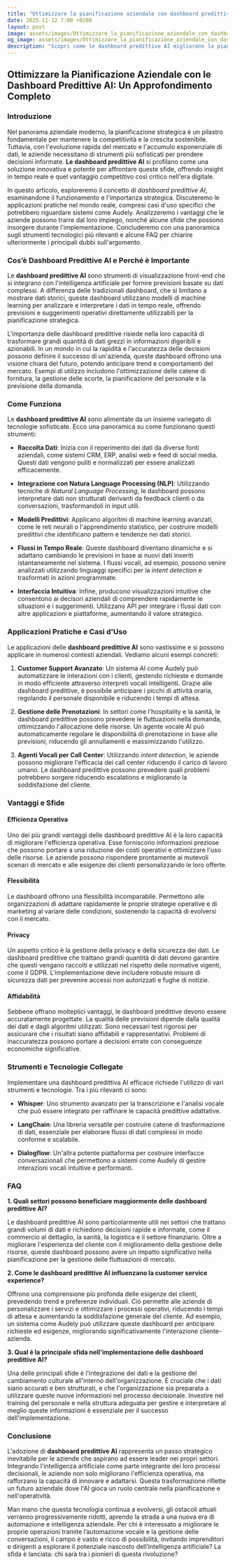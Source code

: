 ```yaml
---
title: "Ottimizzare la pianificazione aziendale con dashboard predittive AI"
date: 2025-11-12 7:00 +0200
layout: post
image: assets/images/Ottimizzare_la_pianificazione_aziendale_con_dashboard_predittive_AI.jpg
og_image: assets/images/Ottimizzare_la_pianificazione_aziendale_con_dashboard_predittive_AI.jpg
description: "Scopri come le dashboard predittive AI migliorano la pianificazione strategica, offrendo insight intelligenti per decisioni aziendali più efficaci."
---
```


## Ottimizzare la Pianificazione Aziendale con le Dashboard Predittive AI: Un Approfondimento Completo

### Introduzione

Nel panorama aziendale moderno, la pianificazione strategica è un pilastro fondamentale per mantenere la competitività e la crescita sostenibile. Tuttavia, con l'evoluzione rapida del mercato e l'accumulo esponenziale di dati, le aziende necessitano di strumenti più sofisticati per prendere decisioni informate. **Le dashboard predittive AI** si profilano come una soluzione innovativa e potente per affrontare queste sfide, offrendo insight in tempo reale e quel vantaggio competitivo così critico nell'era digitale.

In questo articolo, esploreremo il concetto di *dashboard predittive AI*, esaminandone il funzionamento e l'importanza strategica. Discuteremo le applicazioni pratiche nel mondo reale, compresi casi d'uso specifici che potrebbero riguardare sistemi come Audely. Analizzeremo i vantaggi che le aziende possono trarre dal loro impiego, nonché alcune sfide che possono insorgere durante l'implementazione. Concluderemo con una panoramica sugli strumenti tecnologici più rilevanti e alcune FAQ per chiarire ulteriormente i principali dubbi sull'argomento.

### Cos’è Dashboard Predittive AI e Perché è Importante

Le **dashboard predittive AI** sono strumenti di visualizzazione front-end che si integrano con l'intelligenza artificiale per fornire previsioni basate su dati complessi. A differenza delle tradizionali dashboard, che si limitano a mostrare dati storici, queste dashboard utilizzano modelli di machine learning per analizzare e interpretare i dati in tempo reale, offrendo previsioni e suggerimenti operativi direttamente utilizzabili per la pianificazione strategica.

L'importanza delle dashboard predittive risiede nella loro capacità di trasformare grandi quantità di dati grezzi in informazioni digeribili e azionabili. In un mondo in cui la rapidità e l'accuratezza delle decisioni possono definire il successo di un'azienda, queste dashboard offrono una visione chiara del futuro, potendo anticipare trend e comportamenti del mercato. Esempi di utilizzo includono l'ottimizzazione delle catene di fornitura, la gestione delle scorte, la pianificazione del personale e la previsione della domanda.

### Come Funziona

Le **dashboard predittive AI** sono alimentate da un insieme variegato di tecnologie sofisticate. Ecco una panoramica su come funzionano questi strumenti:

- **Raccolta Dati**: Inizia con il reperimento dei dati da diverse fonti aziendali, come sistemi CRM, ERP, analisi web e feed di social media. Questi dati vengono puliti e normalizzati per essere analizzati efficacemente.

- **Integrazione con Natura Language Processing (NLP)**: Utilizzando tecniche di *Natural Language Processing*, le dashboard possono interpretare dati non strutturati derivanti da feedback clienti o da conversazioni, trasformandoli in input utili.

- **Modelli Predittivi**: Applicano algoritmi di machine learning avanzati, come le reti neurali o l'apprendimento statistico, per costruire modelli predittivi che identificano pattern e tendenze nei dati storici.

- **Flussi in Tempo Reale**: Queste dashboard diventano dinamiche e si adattano cambiando le previsioni in base ai nuovi dati inseriti istantaneamente nel sistema. I flussi vocali, ad esempio, possono venire analizzati utilizzando linguaggi specifici per la *intent detection* e trasformati in azioni programmate.

- **Interfaccia Intuitiva**: Infine, producono visualizzazioni intuitive che consentono ai decisori aziendali di comprendere rapidamente le situazioni e i suggerimenti. Utilizzano API per integrare i flussi dati con altre applicazioni e piattaforme, aumentando il valore strategico.

### Applicazioni Pratiche e Casi d'Uso

Le applicazioni delle **dashboard predittive AI** sono vastissime e si possono applicare in numerosi contesti aziendali. Vediamo alcuni esempi concreti:

1. **Customer Support Avanzato**: Un sistema AI come Audely può automatizzare le interazioni con i clienti, gestendo richieste e domande in modo efficiente attraverso interpreti vocali intelligenti. Grazie alle dashboard predittive, è possibile anticipare i picchi di attività oraria, regolando il personale disponibile e riducendo i tempi di attesa.

2. **Gestione delle Prenotazioni**: In settori come l'hospitality e la sanità, le dashboard predittive possono prevedere le fluttuazioni nella domanda, ottimizzando l'allocazione delle risorse. Un agente vocale AI può automaticamente regolare le disponibilità di prenotazione in base alle previsioni, riducendo gli annullamenti e massimizzando l'utilizzo.

3. **Agenti Vocali per Call Center**: Utilizzando *intent detection*, le aziende possono migliorare l'efficacia dei call center riducendo il carico di lavoro umano. Le dashboard predittive possono prevedere quali problemi potrebbero sorgere riducendo escalations e migliorando la soddisfazione del cliente.

### Vantaggi e Sfide

#### Efficienza Operativa

Uno dei più grandi vantaggi delle dashboard predittive AI è la loro capacità di migliorare l'efficienza operativa. Esse forniscono informazioni preziose che possono portare a una riduzione dei costi operativi e ottimizzare l'uso delle risorse. Le aziende possono rispondere prontamente ai mutevoli scenari di mercato e alle esigenze dei clienti personalizzando le loro offerte.

#### Flessibilità

Le dashboard offrono una flessibilità incomparabile. Permettono alle organizzazioni di adattare rapidamente le proprie strategie operative e di marketing al variare delle condizioni, sostenendo la capacità di evolversi con il mercato.

#### Privacy

Un aspetto critico è la gestione della privacy e della sicurezza dei dati. Le dashboard predittive che trattano grandi quantità di dati devono garantire che questi vengano raccolti e utilizzati nel rispetto delle normative vigenti, come il GDPR. L'implementazione deve includere robuste misure di sicurezza dati per prevenire accessi non autorizzati e fughe di notizie.

#### Affidabilità

Sebbene offrano molteplici vantaggi, le dashboard predittive devono essere accuratamente progettate. La qualità delle previsioni dipende dalla qualità dei dati e dagli algoritmi utilizzati. Sono necessari test rigorosi per assicurare che i risultati siano affidabili e rappresentativi. Problemi di inaccuratezza possono portare a decisioni errate con conseguenze economiche significative.

### Strumenti e Tecnologie Collegate

Implementare una dashboard predittiva AI efficace richiede l'utilizzo di vari strumenti e tecnologie. Tra i più rilevanti ci sono:

- **Whisper**: Uno strumento avanzato per la transcrizione e l'analisi vocale che può essere integrato per raffinare le capacità predittive adattative.

- **LangChain**: Una libreria versatile per costruire catene di trasformazione di dati, essenziale per elaborare flussi di dati complessi in modo conforme e scalabile.

- **Dialogflow**: Un'altra potente piattaforma per costruire interfacce conversazionali che permettono a sistemi come Audely di gestire interazioni vocali intuitive e performanti.

### FAQ

**1. Quali settori possono beneficiare maggiormente delle dashboard predittive AI?**

Le dashboard predittive AI sono particolarmente utili nei settori che trattano grandi volumi di dati e richiedono decisioni rapide e informate, come il commercio al dettaglio, la sanità, la logistica e il settore finanziario. Oltre a migliorare l'esperienza del cliente con il miglioramento della gestione delle risorse, queste dashboard possono avere un impatto significativo nella pianificazione per la gestione delle fluttuazioni di mercato.

**2. Come le dashboard predittive AI influenzano la customer service experience?**

Offrono una comprensione più profonda delle esigenze dei clienti, prevedendo trend e preferenze individuali. Ciò permette alle aziende di personalizzare i servizi e ottimizzare i processi operativi, riducendo i tempi di attesa e aumentando la soddisfazione generale del cliente. Ad esempio, un sistema come Audely può utilizzare queste dashboard per anticipare richieste ed esigenze, migliorando significativamente l'interazione cliente-azienda.

**3. Qual è la principale sfida nell'implementazione delle dashboard predittive AI?**

Una delle principali sfide è l'integrazione dei dati e la gestione del cambiamento culturale all'interno dell'organizzazione. È cruciale che i dati siano accurati e ben strutturati, e che l'organizzazione sia preparata a utilizzare queste nuove informazioni nel processo decisionale. Investire nel training del personale e nella struttura adeguata per gestire e interpretare al meglio queste informazioni è essenziale per il successo dell'implementazione.

### Conclusione

L'adozione di **dashboard predittive AI** rappresenta un passo strategico inevitabile per le aziende che aspirano ad essere leader nei propri settori. Integrando l'intelligenza artificiale come parte integrante dei loro processi decisionali, le aziende non solo migliorano l'efficienza operativa, ma rafforzano la capacità di innovare e adattarsi. Questa trasformazione riflette un futuro aziendale dove l'AI gioca un ruolo centrale nella pianificazione e nell'operatività.

Man mano che questa tecnologia continua a evolversi, gli ostacoli attuali verranno progressivamente ridotti, aprendo la strada a una nuova era di automazione e intelligenza aziendale. Per chi è interessato a migliorare le proprie operazioni tramite l’automazione vocale e la gestione delle conversazioni, il campo è vasto e ricco di possibilità, invitando imprenditori e dirigenti a esplorare il potenziale nascosto dell’intelligenza artificiale? La sfida è lanciata: chi sarà tra i pionieri di questa rivoluzione?